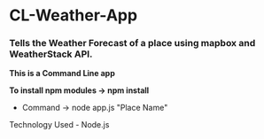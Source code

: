 # CL-Weather-App


### Tells the Weather Forecast of a place using mapbox and WeatherStack API.

**This is a Command Line app** 


**To install npm modules -> npm install**

- Command -> node app.js "Place Name" 


Technology Used - Node.js
